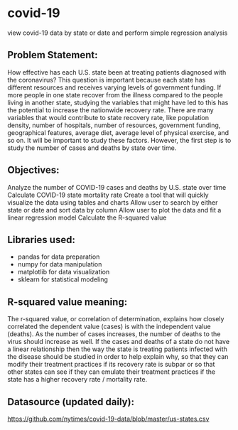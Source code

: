 # covid-19

view covid-19 data by state or date and perform simple regression analysis

## Problem Statement:

How effective has each U.S. state been at treating patients diagnosed with the coronavirus? This question is important because each state has different resources and receives varying levels of government funding. If more people in one state recover from the illness compared to the people living in another state, studying the variables that might have led to this has the potential to increase the nationwide recovery rate. There are many variables that would contribute to state recovery rate, like population density, number of hospitals, number of resources, government funding, geographical features, average diet, average level of physical exercise, and so on. It will be important to study these factors. However, the first step is to study the number of cases and deaths by state over time.

## Objectives: 

Analyze the number of COVID-19 cases and deaths by U.S. state over time
Calculate COVID-19 state mortality rate
Create a tool that will quickly visualize the data using tables and charts
Allow user to search by either state or date and sort data by column
Allow user to plot the data and fit a linear regression model
Calculate the R-squared value

## Libraries used:

- pandas for data preparation
- numpy for data manipulation
- matplotlib for data visualization
- sklearn for statistical modeling

## R-squared value meaning:

The r-squared value, or correlation of determination, explains how closely correlated the dependent value (cases) is with the independent value (deaths). As the number of cases increases, the number of deaths to the virus should increase as well. If the cases and deaths of a state do not have a linear relationship then the way the state is treating patients infected with the disease should be studied in order to help explain why, so that they can modify their treatment practices if its recovery rate is subpar or so that other states can see if they can emulate their treatment practices if the state has a higher recovery rate / mortality rate.

## Datasource (updated daily):

https://github.com/nytimes/covid-19-data/blob/master/us-states.csv
